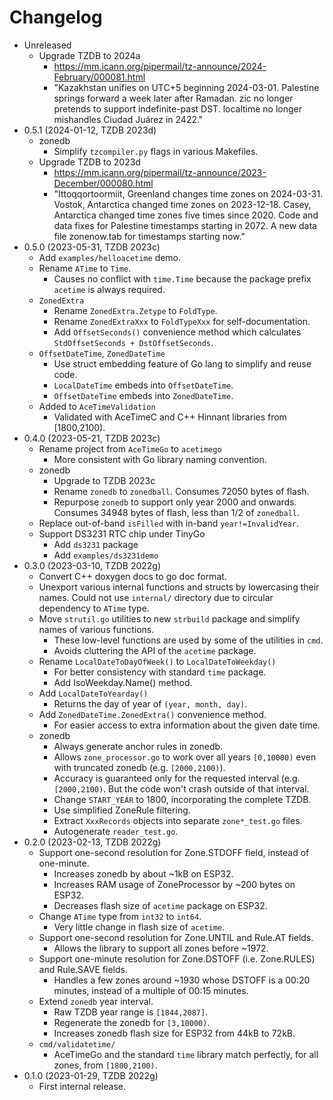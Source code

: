 # Changelog

- Unreleased
    - Upgrade TZDB to 2024a
        - https://mm.icann.org/pipermail/tz-announce/2024-February/000081.html
        - "Kazakhstan unifies on UTC+5 beginning 2024-03-01. Palestine springs
          forward a week later after Ramadan. zic no longer pretends to support
          indefinite-past DST. localtime no longer mishandles Ciudad Juárez in
          2422."
- 0.5.1 (2024-01-12, TZDB 2023d)
    - zonedb
        - Simplify `tzcompiler.py` flags in various Makefiles.
    - Upgrade TZDB to 2023d
        - https://mm.icann.org/pipermail/tz-announce/2023-December/000080.html
        - "Ittoqqortoormiit, Greenland changes time zones on 2024-03-31. Vostok,
          Antarctica changed time zones on 2023-12-18. Casey, Antarctica changed
          time zones five times since 2020. Code and data fixes for Palestine
          timestamps starting in 2072. A new data file zonenow.tab for
          timestamps starting now."
- 0.5.0 (2023-05-31, TZDB 2023c)
    - Add `examples/helloacetime` demo.
    - Rename `ATime` to `Time`.
        - Causes no conflict with `time.Time` because the package prefix
          `acetime` is always required.
    - `ZonedExtra`
        - Rename `ZonedExtra.Zetype` to `FoldType`.
        - Rename `ZonedExtraXxx` to `FoldTypeXxx` for self-documentation.
        - Add `OffsetSeconds()` convenience method which calculates
          `StdOffsetSeconds + DstOffsetSeconds`.
    - `OffsetDateTime`, `ZonedDateTime`
        - Use struct embedding feature of Go lang to simplify and reuse code.
        - `LocalDateTime` embeds into `OffsetDateTime`.
        - `OffsetDateTime` embeds into `ZonedDateTime`.
    - Added to `AceTimeValidation`
        - Validated with AceTimeC and C++ Hinnant libraries from [1800,2100).
- 0.4.0 (2023-05-21, TZDB 2023c)
    - Rename project from `AceTimeGo` to `acetimego`
        - More consistent with Go library naming convention.
    - zonedb
        - Upgrade to TZDB 2023c
        - Rename `zonedb` to `zonedball`. Consumes 72050 bytes of flash.
        - Repurpose `zonedb` to support only year 2000 and onwards.
          Consumes 34948 bytes of flash, less than 1/2 of `zonedball`.
    - Replace out-of-band `isFilled` with in-band `year!=InvalidYear`.
    - Support DS3231 RTC chip under TinyGo
        - Add `ds3231` package
        - Add `examples/ds3231demo`
- 0.3.0 (2023-03-10, TZDB 2022g)
    - Convert C++ doxygen docs to go doc format.
    - Unexport various internal functions and structs by lowercasing their
      names. Could not use `internal/` directory due to circular dependency to
      `ATime` type.
    - Move `strutil.go` utilities to new `strbuild` package and simplify
      names of various functions.
        - These low-level functions are used by some of the utilities in `cmd`.
        - Avoids cluttering the API of the `acetime` package.
    - Rename `LocalDateToDayOfWeek()` to `LocalDateToWeekday()`
        - For better consistency with standard `time` package.
        - Add IsoWeekday.Name() method.
    - Add `LocalDateToYearday()`
        - Returns the day of year of `(year, month, day)`.
    - Add `ZonedDateTime.ZonedExtra()` convenience method.
        - For easier access to extra information about the given date time.
    - zonedb
        - Always generate anchor rules in zonedb.
        - Allows `zone_processor.go` to work over all years `[0,10000)`
          even with truncated zonedb (e.g. `[2000,2100)`).
        - Accuracy is guaranteed only for the requested interval (e.g.
          `[2000,2100)`. But the code won't crash outside of that interval.
        - Change `START_YEAR` to 1800, incorporating the complete TZDB.
        - Use simplified ZoneRule filtering.
        - Extract `XxxRecords` objects into separate `zone*_test.go` files.
        - Autogenerate `reader_test.go`.
- 0.2.0 (2023-02-13, TZDB 2022g)
    - Support one-second resolution for Zone.STDOFF field, instead of
      one-minute.
        - Increases zonedb by about ~1kB on ESP32.
        - Increases RAM usage of ZoneProcessor by ~200 bytes on ESP32.
        - Decreases flash size of `acetime` package on ESP32.
    - Change `ATime` type from `int32` to `int64`.
        - Very little change in flash size of `acetime`.
    - Support one-second resolution for Zone.UNTIL and Rule.AT fields.
        - Allows the library to support all zones before ~1972.
    - Support one-minute resolution for Zone.DSTOFF (i.e. Zone.RULES) and
      Rule.SAVE fields.
        - Handles a few zones around ~1930 whose DSTOFF is a 00:20 minutes,
          instead of a multiple of 00:15 minutes.
    - Extend `zonedb` year interval.
        - Raw TZDB year range is `[1844,2087]`.
        - Regenerate the zonedb for `[3,10000)`.
        - Increases zonedb flash size for ESP32 from 44kB to 72kB.
    - `cmd/validatetime/`
        - AceTimeGo and the standard `time` library match perfectly,
          for all zones, from `[1800,2100)`.
- 0.1.0 (2023-01-29, TZDB 2022g)
    - First internal release.

